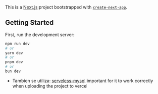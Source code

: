 This is a [Next.js](https://nextjs.org/) project bootstrapped with [`create-next-app`](https://github.com/vercel/next.js/tree/canary/packages/create-next-app).

## Getting Started

First, run the development server:

```bash
npm run dev
# or
yarn dev
# or
pnpm dev
# or
bun dev
```

- Tambien se utiliza: [serveless-mysql](https://www.npmjs.com/package/serverless-mysql)
  important for it to work correctly when uploading the project to vercel
